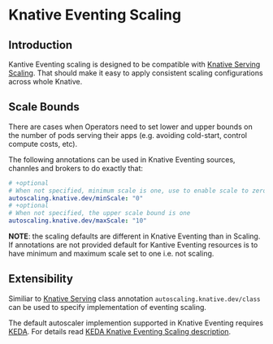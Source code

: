 # Knative Eventing Scaling

## Introduction

Kantive Eventing scaling is designed to be compatible with [Knative Serving Scaling](https://github.com/knative/serving/tree/master/docs/scaling). That should make it easy to apply consistent scaling configurations across whole Knative.

## Scale Bounds

There are cases when Operators need to set lower and upper bounds on the number
of pods serving their apps (e.g. avoiding cold-start, control compute costs, etc).

The following annotations can be used in Knative Eventing sources, channles and brokers to do exactly that:

```yaml
# +optional
# When not specified, minimum scale is one, use to enable scale to zero
autoscaling.knative.dev/minScale: "0"
# +optional
# When not specified, the upper scale bound is one
autoscaling.knative.dev/maxScale: "10"
```

**NOTE**: the scaling defaults are different in Knative Eventing than in Scaling. If annotations are not provided default for Kantive Eventing resources is to have minimum and maximum scale set to one i.e. not scaling.

## Extensibility

Similiar to [Knative Serving](https://knative.dev/docs/serving/configuring-autoscaling/#implementing-your-own-pod-autoscaler) class annotation `autoscaling.knative.dev/class` can be used to specify implementation of eventing scaling.

The default autoscaler implemention supported in Knative Eventing requires [KEDA](https://keda.sh/). For details read [KEDA Knative Eventing Scaling description](./KEDA.md).
